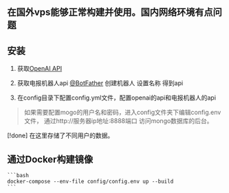 


## 在国外vps能够正常构建并使用。国内网络环境有点问题
## 安装
1. 获取[OpenAI API](https://openai.com/api/) 

2. 获取电报机器人api [@BotFather](https://t.me/BotFather)
    创建机器人
    设置名称
    得到api
    
3. 在config目录下配置config.yml文件，配置openai的api和电报机器人的api

> 如果需要配置mogo的用户名和密码，进入config文件夹下编辑config.env文件，
通过http://服务器ip地址:8888端口 访问mongo数据库的后台。

[!done] 在这里存储了不同用户的数据。


## 通过Docker构建镜像
    ```bash
    docker-compose --env-file config/config.env up --build
    ```


